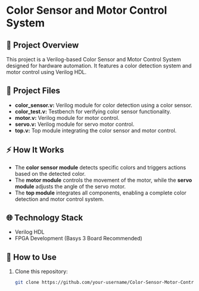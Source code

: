 # Color Sensor and Motor Control System

## 📌 Project Overview
This project is a Verilog-based Color Sensor and Motor Control System designed for hardware automation. It features a color detection system and motor control using Verilog HDL.

## 🚀 Project Files
- **color_sensor.v:** Verilog module for color detection using a color sensor.  
- **color_test.v:** Testbench for verifying color sensor functionality.  
- **motor.v:** Verilog module for motor control.  
- **servo.v:** Verilog module for servo motor control.  
- **top.v:** Top module integrating the color sensor and motor control.

## ⚡ How It Works
- The **color sensor module** detects specific colors and triggers actions based on the detected color.  
- The **motor module** controls the movement of the motor, while the **servo module** adjusts the angle of the servo motor.  
- The **top module** integrates all components, enabling a complete color detection and motor control system.  

## 🌐 Technology Stack
- Verilog HDL  
- FPGA Development (Basys 3 Board Recommended)  

## 📝 How to Use
1. Clone this repository:  
   ```bash
   git clone https://github.com/your-username/Color-Sensor-Motor-Control.git
